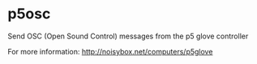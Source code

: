 # p5osc
Send OSC (Open Sound Control) messages from the p5 glove controller

For more information: http://noisybox.net/computers/p5glove
